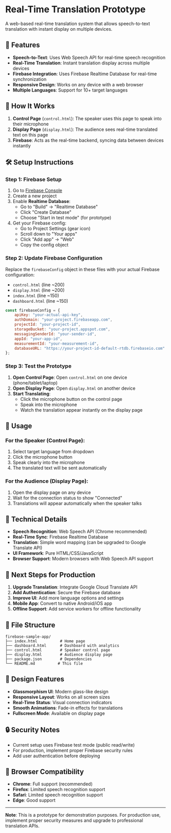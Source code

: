 # Real-Time Translation Prototype

A web-based real-time translation system that allows speech-to-text translation with instant display on multiple devices.

## 🚀 Features

- **Speech-to-Text**: Uses Web Speech API for real-time speech recognition
- **Real-Time Translation**: Instant translation display across multiple devices
- **Firebase Integration**: Uses Firebase Realtime Database for real-time synchronization
- **Responsive Design**: Works on any device with a web browser
- **Multiple Languages**: Support for 10+ target languages

## 📱 How It Works

1. **Control Page** (`control.html`): The speaker uses this page to speak into their microphone
2. **Display Page** (`display.html`): The audience sees real-time translated text on this page
3. **Firebase**: Acts as the real-time backend, syncing data between devices instantly

## 🛠️ Setup Instructions

### Step 1: Firebase Setup

1. Go to [Firebase Console](https://console.firebase.google.com/)
2. Create a new project
3. Enable **Realtime Database**:
   - Go to "Build" → "Realtime Database"
   - Click "Create Database"
   - Choose "Start in test mode" (for prototype)
4. Get your Firebase config:
   - Go to Project Settings (gear icon)
   - Scroll down to "Your apps"
   - Click "Add app" → "Web"
   - Copy the config object

### Step 2: Update Firebase Configuration

Replace the `firebaseConfig` object in these files with your actual Firebase configuration:

- `control.html` (line ~200)
- `display.html` (line ~200)
- `index.html` (line ~150)
- `dashboard.html` (line ~150)

```javascript
const firebaseConfig = {
    apiKey: "your-actual-api-key",
    authDomain: "your-project.firebaseapp.com",
    projectId: "your-project-id",
    storageBucket: "your-project.appspot.com",
    messagingSenderId: "your-sender-id",
    appId: "your-app-id",
    measurementId: "your-measurement-id",
    databaseURL: "https://your-project-id-default-rtdb.firebaseio.com"
};
```

### Step 3: Test the Prototype

1. **Open Control Page**: Open `control.html` on one device (phone/tablet/laptop)
2. **Open Display Page**: Open `display.html` on another device
3. **Start Translating**: 
   - Click the microphone button on the control page
   - Speak into the microphone
   - Watch the translation appear instantly on the display page

## 🎯 Usage

### For the Speaker (Control Page):
1. Select target language from dropdown
2. Click the microphone button
3. Speak clearly into the microphone
4. The translated text will be sent automatically

### For the Audience (Display Page):
1. Open the display page on any device
2. Wait for the connection status to show "Connected"
3. Translations will appear automatically when the speaker talks

## 🔧 Technical Details

- **Speech Recognition**: Web Speech API (Chrome recommended)
- **Real-Time Sync**: Firebase Realtime Database
- **Translation**: Simple word mapping (can be upgraded to Google Translate API)
- **UI Framework**: Pure HTML/CSS/JavaScript
- **Browser Support**: Modern browsers with Web Speech API support

## 🚀 Next Steps for Production

1. **Upgrade Translation**: Integrate Google Cloud Translate API
2. **Add Authentication**: Secure the Firebase database
3. **Improve UI**: Add more language options and settings
4. **Mobile App**: Convert to native Android/iOS app
5. **Offline Support**: Add service workers for offline functionality

## 📁 File Structure

```
firebase-sample-app/
├── index.html          # Home page
├── dashboard.html      # Dashboard with analytics
├── control.html        # Speaker control page
├── display.html        # Audience display page
├── package.json        # Dependencies
└── README.md          # This file
```

## 🎨 Design Features

- **Glassmorphism UI**: Modern glass-like design
- **Responsive Layout**: Works on all screen sizes
- **Real-Time Status**: Visual connection indicators
- **Smooth Animations**: Fade-in effects for translations
- **Fullscreen Mode**: Available on display page

## 🔒 Security Notes

- Current setup uses Firebase test mode (public read/write)
- For production, implement proper Firebase security rules
- Add user authentication before deploying

## 🌟 Browser Compatibility

- **Chrome**: Full support (recommended)
- **Firefox**: Limited speech recognition support
- **Safari**: Limited speech recognition support
- **Edge**: Good support

---

**Note**: This is a prototype for demonstration purposes. For production use, implement proper security measures and upgrade to professional translation APIs. 